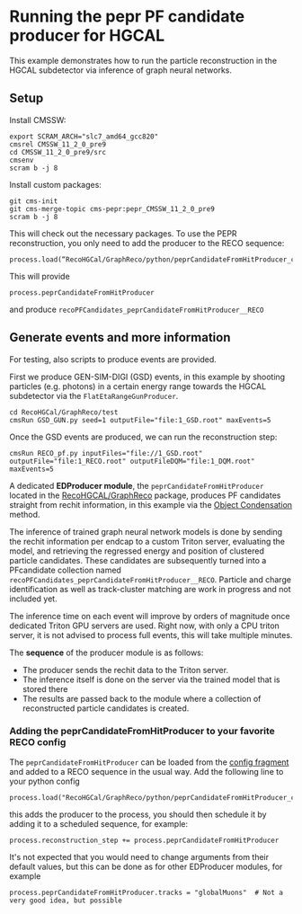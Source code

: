 # Running the pepr PF candidate producer for HGCAL

This example demonstrates how to run the particle reconstruction in the HGCAL subdetector via inference of graph neural networks. 

## Setup

Install CMSSW:
```
export SCRAM_ARCH="slc7_amd64_gcc820"
cmsrel CMSSW_11_2_0_pre9
cd CMSSW_11_2_0_pre9/src
cmsenv
scram b -j 8
```

Install custom packages: 
```
git cms-init
git cms-merge-topic cms-pepr:pepr_CMSSW_11_2_0_pre9
scram b -j 8
```

This will check out the necessary packages. To use the PEPR reconstruction, you only need to add the producer to the RECO sequence:
```
process.load(“RecoHGCal/GraphReco/python/peprCandidateFromHitProducer_cfi”)
```
This will provide 
```
process.peprCandidateFromHitProducer
```
and produce ```recoPFCandidates_peprCandidateFromHitProducer__RECO```


## Generate events and more information

For testing, also scripts to produce events are provided.

First we produce GEN-SIM-DIGI (GSD) events, in this example by shooting particles (e.g. photons) 
in a certain energy range towards the HGCAL subdetector via the `FlatEtaRangeGunProducer`.
```
cd RecoHGCal/GraphReco/test
cmsRun GSD_GUN.py seed=1 outputFile="file:1_GSD.root" maxEvents=5
```
Once the GSD events are produced, we can run the reconstruction step: 
```
cmsRun RECO_pf.py inputFiles="file://1_GSD.root" outputFile="file:1_RECO.root" outputFileDQM="file:1_DQM.root" maxEvents=5
```
A dedicated **EDProducer module**, the `peprCandidateFromHitProducer` located 
in the [RecoHGCAL/GraphReco](.) package, 
produces PF candidates straight from rechit information, in this example via the [Object Condensation](https://arxiv.org/abs/2002.03605) method. 

The inference of trained graph neural network models is done by sending the rechit information per endcap to a custom Triton server, evaluating the model, 
and retrieving the regressed energy and position of clustered particle candidates. 
These candidates are subsequently turned into a PFcandidate collection named `recoPFCandidates_peprCandidateFromHitProducer__RECO`. Particle and charge identification as well as track-cluster matching are work in progress and not included yet. 

The inference time on each event will improve by orders of magnitude once dedicated Triton GPU servers are used. Right now, with only a CPU triton server, it is not advised to process full events, this will take multiple minutes.


The **sequence** of the producer module is as follows:
* The producer sends the rechit data to the Triton server.
* The inference itself is done on the server via the trained model that is stored there
* The results are passed back to the module where a collection of reconstructed particle candidates is created.

### Adding the peprCandidateFromHitProducer to your favorite RECO config

The `peprCandidateFromHitProducer` can be loaded from the [config fragment](python/peprCandidateFromHitProducer_cfi.py) and added to a RECO sequence in the usual way. Add the following line to your python config

```
process.load("RecoHGCal/GraphReco/python/peprCandidateFromHitProducer_cfi")
```

this adds the producer to the process, you should then schedule it by adding it to a scheduled sequence, for example:

```
process.reconstruction_step += process.peprCandidateFromHitProducer
```

It's not expected that you would need to change arguments from their default values, but 
this can be done as for other EDProducer modules, for example

```
process.peprCandidateFromHitProducer.tracks = "globalMuons"  # Not a very good idea, but possible
```

